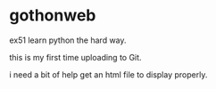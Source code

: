 # gothonweb
ex51 learn python the hard way. 



this is my first time uploading to Git. 

i need a bit of help get an html file to display properly. 
